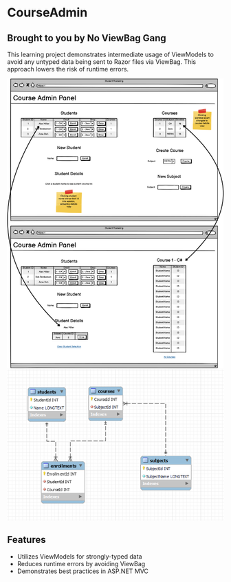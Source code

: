 # CourseAdmin

## Brought to you by No ViewBag Gang

This learning project demonstrates intermediate usage of ViewModels to avoid any untyped data being sent to Razor files via ViewBag. This approach lowers the risk of runtime errors.

![Wireframe](Course_Admin_Panel.png "Wireframe")
![ERD](ERD.png "ERD")

## Features

- Utilizes ViewModels for strongly-typed data
- Reduces runtime errors by avoiding ViewBag
- Demonstrates best practices in ASP.NET MVC

